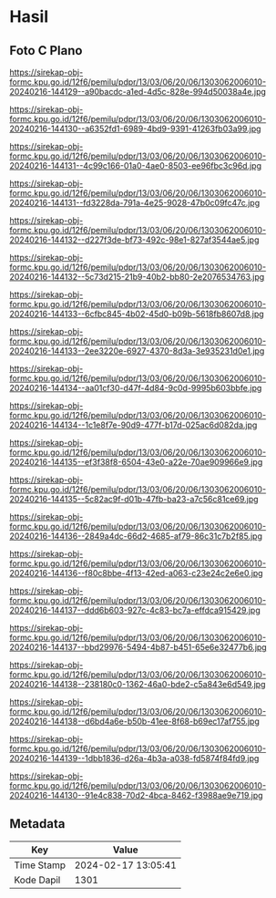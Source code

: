 # Hasil

## Foto C Plano

https://sirekap-obj-formc.kpu.go.id/12f6/pemilu/pdpr/13/03/06/20/06/1303062006010-20240216-144129--a90bacdc-a1ed-4d5c-828e-994d50038a4e.jpg

https://sirekap-obj-formc.kpu.go.id/12f6/pemilu/pdpr/13/03/06/20/06/1303062006010-20240216-144130--a6352fd1-6989-4bd9-9391-41263fb03a99.jpg

https://sirekap-obj-formc.kpu.go.id/12f6/pemilu/pdpr/13/03/06/20/06/1303062006010-20240216-144131--4c99c166-01a0-4ae0-8503-ee96fbc3c96d.jpg

https://sirekap-obj-formc.kpu.go.id/12f6/pemilu/pdpr/13/03/06/20/06/1303062006010-20240216-144131--fd3228da-791a-4e25-9028-47b0c09fc47c.jpg

https://sirekap-obj-formc.kpu.go.id/12f6/pemilu/pdpr/13/03/06/20/06/1303062006010-20240216-144132--d227f3de-bf73-492c-98e1-827af3544ae5.jpg

https://sirekap-obj-formc.kpu.go.id/12f6/pemilu/pdpr/13/03/06/20/06/1303062006010-20240216-144132--5c73d215-21b9-40b2-bb80-2e2076534763.jpg

https://sirekap-obj-formc.kpu.go.id/12f6/pemilu/pdpr/13/03/06/20/06/1303062006010-20240216-144133--6cfbc845-4b02-45d0-b09b-5618fb8607d8.jpg

https://sirekap-obj-formc.kpu.go.id/12f6/pemilu/pdpr/13/03/06/20/06/1303062006010-20240216-144133--2ee3220e-6927-4370-8d3a-3e935231d0e1.jpg

https://sirekap-obj-formc.kpu.go.id/12f6/pemilu/pdpr/13/03/06/20/06/1303062006010-20240216-144134--aa01cf30-d47f-4d84-9c0d-9995b603bbfe.jpg

https://sirekap-obj-formc.kpu.go.id/12f6/pemilu/pdpr/13/03/06/20/06/1303062006010-20240216-144134--1c1e8f7e-90d9-477f-b17d-025ac6d082da.jpg

https://sirekap-obj-formc.kpu.go.id/12f6/pemilu/pdpr/13/03/06/20/06/1303062006010-20240216-144135--ef3f38f8-6504-43e0-a22e-70ae909966e9.jpg

https://sirekap-obj-formc.kpu.go.id/12f6/pemilu/pdpr/13/03/06/20/06/1303062006010-20240216-144135--5c82ac9f-d01b-47fb-ba23-a7c56c81ce69.jpg

https://sirekap-obj-formc.kpu.go.id/12f6/pemilu/pdpr/13/03/06/20/06/1303062006010-20240216-144136--2849a4dc-66d2-4685-af79-86c31c7b2f85.jpg

https://sirekap-obj-formc.kpu.go.id/12f6/pemilu/pdpr/13/03/06/20/06/1303062006010-20240216-144136--f80c8bbe-4f13-42ed-a063-c23e24c2e6e0.jpg

https://sirekap-obj-formc.kpu.go.id/12f6/pemilu/pdpr/13/03/06/20/06/1303062006010-20240216-144137--ddd6b603-927c-4c83-bc7a-effdca915429.jpg

https://sirekap-obj-formc.kpu.go.id/12f6/pemilu/pdpr/13/03/06/20/06/1303062006010-20240216-144137--bbd29976-5494-4b87-b451-65e6e32477b6.jpg

https://sirekap-obj-formc.kpu.go.id/12f6/pemilu/pdpr/13/03/06/20/06/1303062006010-20240216-144138--238180c0-1362-46a0-bde2-c5a843e6d549.jpg

https://sirekap-obj-formc.kpu.go.id/12f6/pemilu/pdpr/13/03/06/20/06/1303062006010-20240216-144138--d6bd4a6e-b50b-41ee-8f68-b69ec17af755.jpg

https://sirekap-obj-formc.kpu.go.id/12f6/pemilu/pdpr/13/03/06/20/06/1303062006010-20240216-144139--1dbb1836-d26a-4b3a-a038-fd5874f84fd9.jpg

https://sirekap-obj-formc.kpu.go.id/12f6/pemilu/pdpr/13/03/06/20/06/1303062006010-20240216-144130--91e4c838-70d2-4bca-8462-f3988ae9e719.jpg


## Metadata

| Key        | Value               |
| ---------- | ------------------- |
| Time Stamp | 2024-02-17 13:05:41 |
| Kode Dapil | 1301                |



